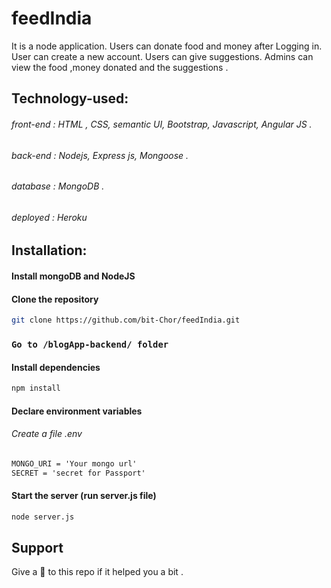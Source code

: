 # feedIndia
 It is a node application. Users can donate food and money after Logging in. User can create a new account. Users can give suggestions. Admins can view the food ,money donated and the suggestions .
 ## Technology-used:
  ###### front-end : HTML , CSS, semantic UI, Bootstrap, Javascript, Angular JS .
  ###### back-end : Nodejs, Express js, Mongoose .
  ###### database : MongoDB .
  ###### deployed : Heroku
  
## Installation:
  #### Install mongoDB and NodeJS
  #### Clone the repository
  ```bash
  git clone https://github.com/bit-Chor/feedIndia.git
  ```
  ### `Go to /blogApp-backend/ folder`
  #### Install dependencies
  ```bash
  npm install
  ```
  #### Declare environment variables
  ###### Create a file .env 
  ```txt
  MONGO_URI = 'Your mongo url'
  SECRET = 'secret for Passport'
  ```
  #### Start the server (run server.js file)
  ```bash
  node server.js
  ```
## Support
Give a 🌟 to this repo if it helped you a bit .
